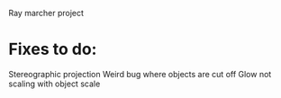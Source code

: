 Ray marcher project

# Fixes to do:
Stereographic projection
Weird bug where objects are cut off
Glow not scaling with object scale
